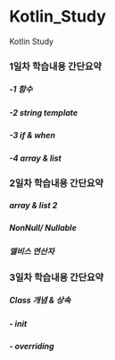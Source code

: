 # Kotlin_Study
Kotlin Study


### 1일차 학습내용 간단요약

##### -1 함수
##### -2 string template
##### -3 if & when
##### -4 array & list

### 2일차 학습내용 간단요약

##### array & list 2
##### NonNull/ Nullable
##### 엘비스 연산자


### 3일차 학습내용 간단요약

##### Class 개념 & 상속
##### - init 
##### - overriding
